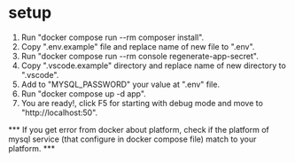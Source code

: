 # setup
 
1. Run "docker compose run --rm composer install".
2. Copy ".env.example" file and replace name of new file to ".env".
3. Run "docker compose run --rm console regenerate-app-secret".
4. Copy ".vscode.example" directory and replace name of new directory to ".vscode".
5. Add to "MYSQL_PASSWORD" your value at ".env" file.
6. Run "docker compose up -d app".
7. You are ready!, click F5 for starting with debug mode and move to "http://localhost:50".

*** If you get error from docker about platform, check if the platform of mysql service (that configure in docker compose file) match to your platform. *** 